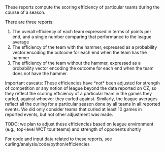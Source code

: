 These reports compute the scoring efficiency of particular teams during the course of a season.

There are three reports:
<ol>
<li> The overall efficiency of each team expressed in terms of points per end, and a single number comparing that performance to the league average </li>
<li> The efficiency of the team with the hammer, expressed as a probability vector encoding the outcome for each end when the team has the hammer </li>
<li> The efficiency of the team without the hammer, expressed as a probability vector encoding the outcome for each end when the team does not have the hammer. </li>
</ol>
Important caveats: These efficiencies have *not* been adjusted for strength of competition or any notion of league beyond the data reported on CZ, so they reflect the scoring efficiency of a particular team in the games they curled, against whoever they curled against.
Similarly, the league averages reflect all the curling for a particular season done by all teams in all reported events. We did only consider teams that curled at least 10 games in reported events, but not other adjustment was made.

TODO: we plan to adjust these efficiencies based on league environment (e.g., top-level WCT tour teams) and strength of opponents shortly

For code and input data related to these reports, see curling/analysis/code/python/efficiencies
